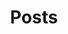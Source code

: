 ---
title: "Posts"
layout: posts
permalink: /year-archive/
author_profile: true
sidebar_main: true
---
